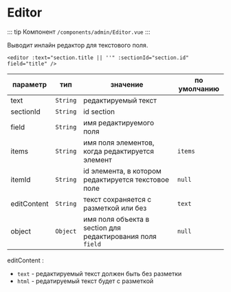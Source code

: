 # Editor

::: tip Компонент
`/components/admin/Editor.vue`
:::

Выводит инлайн редактор для текстового поля.

```vue
<editor :text="section.title || ''" :sectionId="section.id" field="title" />
```

| параметр    |   тип    | значение                                                   | по умолчанию |
| ----------- | :------: | ---------------------------------------------------------- | ------------ |
| text        | `String` | редактируемый текст                                        |
| sectionId   | `String` | id section                                                 |              |
| field       | `String` | имя редактируемого поля                                    |              |
| items       | `String` | имя поля элементов, когда редактируется элемент            | `items`      |
| itemId      | `String` | id элемента, в котором редактируется текстовое поле        | `null`       |
| editContent | `String` | текст сохраняется с разметкой или без                      | `text`       |
| object      | `Object` | имя поля объекта в section для редактирования поля `field` | `null`       |

editContent :

- `text` - редактируемый текст должен быть без разметки
- `html` - редатируемый текст будет с разметкой
